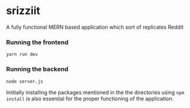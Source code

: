 # srizziit
A fully functional MERN based application which sort of replicates Reddit

### Running the frontend
```yarn run dev```

### Running the backend 
```node server.js```

Iniitially installing the packages mentioned in the the directories using ```npm install``` is also essential for the proper functioning of the application.
